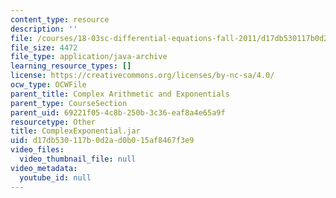 ```yaml
---
content_type: resource
description: ''
file: /courses/18-03sc-differential-equations-fall-2011/d17db530117b0d2ad0b015af8467f3e9_ComplexExponential.jar
file_size: 4472
file_type: application/java-archive
learning_resource_types: []
license: https://creativecommons.org/licenses/by-nc-sa/4.0/
ocw_type: OCWFile
parent_title: Complex Arithmetic and Exponentials
parent_type: CourseSection
parent_uid: 69221f05-4c8b-250b-3c36-eaf8a4e65a9f
resourcetype: Other
title: ComplexExponential.jar
uid: d17db530-117b-0d2a-d0b0-15af8467f3e9
video_files:
  video_thumbnail_file: null
video_metadata:
  youtube_id: null
---
```

